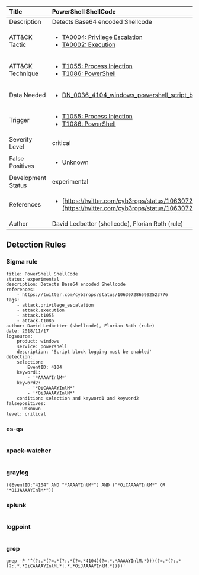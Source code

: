 | Title                | PowerShell ShellCode                                                                                                                                                 |
|:---------------------|:------------------------------------------------------------------------------------------------------------------------------------------------------------|
| Description          | Detects Base64 encoded Shellcode                                                                                                                                           |
| ATT&amp;CK Tactic    | <ul><li>[TA0004: Privilege Escalation](https://attack.mitre.org/tactics/TA0004)</li><li>[TA0002: Execution](https://attack.mitre.org/tactics/TA0002)</li></ul>  |
| ATT&amp;CK Technique | <ul><li>[T1055: Process Injection](https://attack.mitre.org/techniques/T1055)</li><li>[T1086: PowerShell](https://attack.mitre.org/techniques/T1086)</li></ul>                             |
| Data Needed          | <ul><li>[DN_0036_4104_windows_powershell_script_block](../Data_Needed/DN_0036_4104_windows_powershell_script_block.md)</li></ul>                                                         |
| Trigger              | <ul><li>[T1055: Process Injection](../Triggers/T1055.md)</li><li>[T1086: PowerShell](../Triggers/T1086.md)</li></ul>  |
| Severity Level       | critical                                                                                                                                                 |
| False Positives      | <ul><li>Unknown</li></ul>                                                                  |
| Development Status   | experimental                                                                                                                                                |
| References           | <ul><li>[https://twitter.com/cyb3rops/status/1063072865992523776](https://twitter.com/cyb3rops/status/1063072865992523776)</li></ul>                                                          |
| Author               | David Ledbetter (shellcode), Florian Roth (rule)                                                                                                                                                |


## Detection Rules

### Sigma rule

```
title: PowerShell ShellCode
status: experimental
description: Detects Base64 encoded Shellcode
references:
    - https://twitter.com/cyb3rops/status/1063072865992523776
tags:
    - attack.privilege_escalation
    - attack.execution
    - attack.t1055
    - attack.t1086
author: David Ledbetter (shellcode), Florian Roth (rule)
date: 2018/11/17
logsource:
    product: windows
    service: powershell
    description: 'Script block logging must be enabled'
detection:
    selection:
        EventID: 4104
    keyword1: 
        - '*AAAAYInlM*'
    keyword2: 
        - '*OiCAAAAYInlM*'
        - '*OiJAAAAYInlM*'
    condition: selection and keyword1 and keyword2
falsepositives:
    - Unknown
level: critical

```





### es-qs
    
```

```


### xpack-watcher
    
```

```


### graylog
    
```
((EventID:"4104" AND "*AAAAYInlM*") AND ("*OiCAAAAYInlM*" OR "*OiJAAAAYInlM*"))
```


### splunk
    
```

```


### logpoint
    
```

```


### grep
    
```
grep -P '^(?:.*(?=.*(?:.*(?=.*4104)(?=.*.*AAAAYInlM.*)))(?=.*(?:.*(?:.*.*OiCAAAAYInlM.*|.*.*OiJAAAAYInlM.*))))'
```



